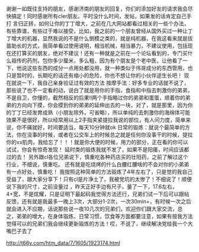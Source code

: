 
 谢谢一如既往支持的朋友，感谢济南的朋友的回复，你们的添加好友的请求我会尽快搞定！同时感谢所有cler朋友。平时没什么时间，发帖，如果发的话肯定自己手打
    言归正转，如何让你的丁丁增大，之前在几大网站都看过相关的一些个办法，有些靠谱，有些过于难以接受，比如，我之前的一个朋友曾经从国外买过一种让丁丁增大的机器，显然我说的不是什么倒模之类的，就是纯机器，在我这看来就是拔苗助长的方式，我简单看过使用说明，相当机械，相当暴力，不建议使用，包括现在还打算买的朋友，绝对不建议！还有一种就是之前在一个论坛看到的，专门买什么祖传的药剂，包你多少厘米，多么粗，因为有个朋友是个老中医，让他看了一下，他说这些东西的成分一点用处都没用，就一种类似于伟哥成分的东西管用，也只是暂时的，长期吃的话还有缩小的危险，你也不想让你的小伙伴逆生长吧！
      现在就说一下，我自己亲身验证过有效的方法
      按摩手法：好多专业的话就不说了，那些说了也不一定看的动，说白了就是用你的手指，食指和中指去刺激你的弟弟，不是自卫，你懂的，截然相反的后果!l两个手指略过你的弟弟和蛋蛋，顺着你的弟弟的方向向下摸，你会摸到你的弟弟的延伸出去的一块，对了，就是那里，因为你的丁丁已经发育成熟（小朋友除外，可省略），所以单纯的去刺激你的海绵体可能效果不是很好，所以经常用以上2手指夹紧提拉我说的部位，有人问力度，简单来说，你不痛就好，时间要适当，每天10分钟就ok
      日常的锻炼：就说个最简单的方法，你在没事的时候，或者在公交车上的时候总之就是任何你没事干的时候，提拉你的xx肌肉，我给忘了！！！就是你大便的时候，用力的部分，正在看的你可以试试，你会有惊奇发现！
      延时类的锻炼我就不发了，如果不是阳痿，时间应该都过的去！
      另外跟cl各位兄弟说下，慎重吃各种药店买的壮阳药，之前了解过这个行业，不细说，慎重吃。
      还有就是吃烧烤的什么白腰红腰啥的不会对你的小弟弟有一点好处，慎重吃！
      我按照这种简单的方法锻炼了4年左右了，只是觉的我自己受益了，跟大家分享下！只有cl是片净土了，我被党坑的太惨了！不细说了！顺便说下我的尺寸，之前没量过
    ，昨天正好手边有尺子，量了一下，17.6左右，4+宽，不是炫耀，只是证明下最起码我觉得方法还行，兄弟们试一下后可以跟帖反馈，还有就是我最多一晚上3次，大部分1-2次，一次30min+，有时候一次之后就会进入不应期，话说那些说一夜10几次的兄弟们，欢迎你们跟大家交流，总之，弟弟的增大，在身体锻炼，日常习惯，饮食等方面都要注意，如果有按我方法觉得可以的兄弟们我会继续更新锻炼的方法！哎，不说了，继续解决党给我一个大嘴巴子去了
    
http://t66y.com/htm_data/7/1605/1923174.html


